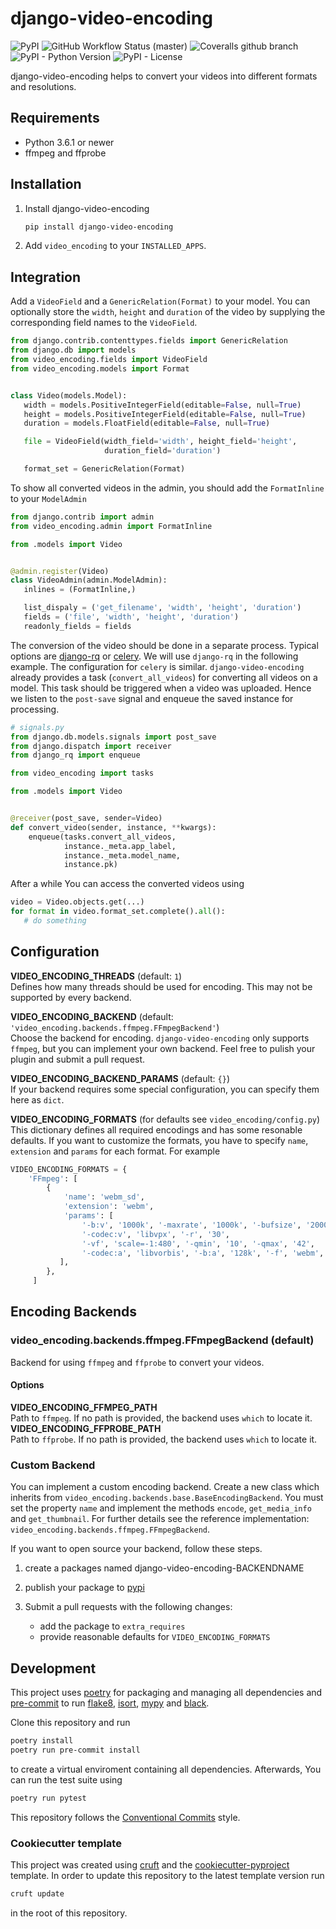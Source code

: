 # django-video-encoding

![PyPI](https://img.shields.io/pypi/v/django-video-encoding?style=flat-square)
![GitHub Workflow Status (master)](https://img.shields.io/github/workflow/status/escaped/django-video-encoding/Test%20&%20Lint/master?style=flat-square)
![Coveralls github branch](https://img.shields.io/coveralls/github/escaped/django-video-encoding/master?style=flat-square)
![PyPI - Python Version](https://img.shields.io/pypi/pyversions/django-video-encoding?style=flat-square)
![PyPI - License](https://img.shields.io/pypi/l/django-video-encoding?style=flat-square)

django-video-encoding helps to convert your videos into different formats and resolutions.

## Requirements

* Python 3.6.1 or newer
* ffmpeg and ffprobe

## Installation

1. Install django-video-encoding

   ```sh
   pip install django-video-encoding
   ```

2. Add `video_encoding` to your `INSTALLED_APPS`.

## Integration

Add a `VideoField` and a `GenericRelation(Format)` to your model.
You can optionally store the `width`, `height` and `duration` of the video
by supplying the corresponding field names to the `VideoField`.

```python
from django.contrib.contenttypes.fields import GenericRelation
from django.db import models
from video_encoding.fields import VideoField
from video_encoding.models import Format


class Video(models.Model):
   width = models.PositiveIntegerField(editable=False, null=True)
   height = models.PositiveIntegerField(editable=False, null=True)
   duration = models.FloatField(editable=False, null=True)

   file = VideoField(width_field='width', height_field='height',
                     duration_field='duration')

   format_set = GenericRelation(Format)
```

To show all converted videos in the admin, you should add the `FormatInline`
to your `ModelAdmin`

```python
from django.contrib import admin
from video_encoding.admin import FormatInline

from .models import Video


@admin.register(Video)
class VideoAdmin(admin.ModelAdmin):
   inlines = (FormatInline,)

   list_dispaly = ('get_filename', 'width', 'height', 'duration')
   fields = ('file', 'width', 'height', 'duration')
   readonly_fields = fields
```


The conversion of the video should be done in a separate process. Typical
options are [django-rq] or [celery]. We will use `django-rq` in the
following example. The configuration for `celery` is similar.
`django-video-encoding` already provides a task (`convert_all_videos`)
for converting all videos on a model.
This task should be triggered when a video was uploaded. Hence we listen to
the `post-save` signal and enqueue the saved instance for processing.

```python
# signals.py
from django.db.models.signals import post_save
from django.dispatch import receiver
from django_rq import enqueue

from video_encoding import tasks

from .models import Video


@receiver(post_save, sender=Video)
def convert_video(sender, instance, **kwargs):
    enqueue(tasks.convert_all_videos,
            instance._meta.app_label,
            instance._meta.model_name,
            instance.pk)
```

After a while You can access the converted videos using

```python
video = Video.objects.get(...)
for format in video.format_set.complete().all():
   # do something
```

[django-rq]: https://github.com/ui/django-rq
[celery]: http://www.celeryproject.org/

## Configuration

**VIDEO_ENCODING_THREADS** (default: `1`)  
Defines how many threads should be used for encoding. This may not be supported
by every backend.

**VIDEO_ENCODING_BACKEND** (default: `'video_encoding.backends.ffmpeg.FFmpegBackend'`)  
Choose the backend for encoding. `django-video-encoding`  only supports `ffmpeg`,
but you can implement your own backend. Feel free to pulish your plugin and
submit a pull request.

**VIDEO_ENCODING_BACKEND_PARAMS** (default: `{}`)  
If your backend requires some special configuration, you can specify them here
as `dict`.

**VIDEO_ENCODING_FORMATS** (for defaults see `video_encoding/config.py`)  
This dictionary defines all required encodings and has some resonable defaults.
If you want to customize the formats, you have to specify `name`,
`extension` and `params` for each format. For example

```python
VIDEO_ENCODING_FORMATS = {
    'FFmpeg': [
        {
            'name': 'webm_sd',
            'extension': 'webm',
            'params': [
                '-b:v', '1000k', '-maxrate', '1000k', '-bufsize', '2000k',
                '-codec:v', 'libvpx', '-r', '30',
                '-vf', 'scale=-1:480', '-qmin', '10', '-qmax', '42',
                '-codec:a', 'libvorbis', '-b:a', '128k', '-f', 'webm',
           ],
        },
     ]
```

## Encoding Backends

### video_encoding.backends.ffmpeg.FFmpegBackend (default)

Backend for using `ffmpeg` and `ffprobe` to convert your videos.

#### Options

**VIDEO_ENCODING_FFMPEG_PATH**  
Path to `ffmpeg`. If no path is provided, the backend uses `which` to
locate it.
**VIDEO_ENCODING_FFPROBE_PATH**  
Path to `ffprobe`. If no path is provided, the backend uses `which` to
locate it.

### Custom Backend

You can implement a custom encoding backend. Create a new class which inherits
from `video_encoding.backends.base.BaseEncodingBackend`. You must set the
property `name` and implement the methods `encode`, `get_media_info` and
`get_thumbnail`. For further details see the reference implementation:
`video_encoding.backends.ffmpeg.FFmpegBackend`.

If you want to open source your backend, follow these steps.

1. create a packages named django-video-encoding-BACKENDNAME
2. publish your package to [pypi]
3. Submit a pull requests with the following changes:

   * add the package to `extra_requires`
   * provide reasonable defaults for `VIDEO_ENCODING_FORMATS`

[pypi]: https://pypi.python.org/pypi

## Development

This project uses [poetry](https://poetry.eustace.io/) for packaging and
managing all dependencies and [pre-commit](https://pre-commit.com/) to run
[flake8](http://flake8.pycqa.org/), [isort](https://pycqa.github.io/isort/),
[mypy](http://mypy-lang.org/) and [black](https://github.com/python/black).

Clone this repository and run

```bash
poetry install
poetry run pre-commit install
```

to create a virtual enviroment containing all dependencies.
Afterwards, You can run the test suite using

```bash
poetry run pytest
```

This repository follows the [Conventional Commits](https://www.conventionalcommits.org/)
style.

### Cookiecutter template

This project was created using [cruft](https://github.com/cruft/cruft) and the
[cookiecutter-pyproject](https://github.com/escaped/cookiecutter-pypackage) template.
In order to update this repository to the latest template version run

```sh
cruft update
```

in the root of this repository.

